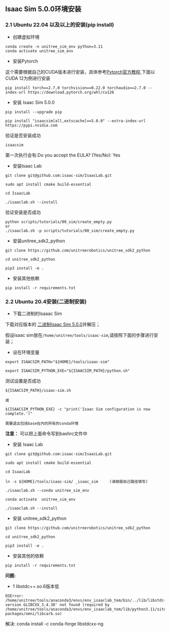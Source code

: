 ## Isaac Sim 5.0.0环境安装
### 2.1 Ubuntu 22.04 以及以上的安装(pip install)

-  创建虚拟环境

```
conda create -n unitree_sim_env python=3.11
conda activate unitree_sim_env
```
- 安装Pytorch

这个需要根据自己的CUDA版本进行安装，具体参考[Pytorch官方教程](https://pytorch.org/get-started/locally/),下面以CUDA 12为例进行安装

```
pip install torch==2.7.0 torchvision==0.22.0 torchaudio==2.7.0 --index-url https://download.pytorch.org/whl/cu126
```
-  安装 Isaac Sim 5.0.0

```
pip install --upgrade pip

pip install "isaacsim[all,extscache]==5.0.0" --extra-index-url https://pypi.nvidia.com

```
验证是否安装成功
```
isaacsim
```
第一次执行会有:Do you accept the EULA? (Yes/No):  Yes



- 安装Isaac Lab

```
git clone git@github.com:isaac-sim/IsaacLab.git

sudo apt install cmake build-essential

cd IsaacLab

./isaaclab.sh --install 

```

验证安装是否成功
```
python scripts/tutorials/00_sim/create_empty.py
or
./isaaclab.sh -p scripts/tutorials/00_sim/create_empty.py
```

- 安装unitree_sdk2_python

```
git clone https://github.com/unitreerobotics/unitree_sdk2_python

cd unitree_sdk2_python

pip3 install -e .
```
- 安装其他依赖
```
pip install -r requirements.txt
```

### 2.2 Ubuntu 20.4安装(二进制安装)

- 下载二进制的Isaaac Sim

下载对应版本的
[二进制Isaac Sim 5.0.0](https://docs.isaacsim.omniverse.nvidia.com/latest/installation/download.html#download-isaac-sim-short)并解压；

假设isaac sim放在`/home/unitree/tools/isaac-sim`,请按照下面的步骤进行安装；

- 设在环境变量

```
export ISAACSIM_PATH="${HOME}/tools/isaac-sim"

export ISAACSIM_PYTHON_EXE="${ISAACSIM_PATH}/python.sh"

```
测试设置是否成功

```
${ISAACSIM_PATH}/isaac-sim.sh

或

${ISAACSIM_PYTHON_EXE} -c "print('Isaac Sim configuration is now complete.')" 

需要退出包括base在内的所有的conda环境

```

**注意：** 可以把上面命令写到bashrc文件中

- 安装 Isaac Lab

```
git clone git@github.com:isaac-sim/IsaacLab.git

sudo apt install cmake build-essential

cd IsaacLab

ln -s ${HOME}/tools/isaac-sim/ _isaac_sim     (请根据自己路径填写)

./isaaclab.sh --conda unitree_sim_env

conda activate  unitree_sim_env

./isaaclab.sh --install

```

- 安装 unitree_sdk2_python

```
git clone https://github.com/unitreerobotics/unitree_sdk2_python

cd unitree_sdk2_python

pip3 install -e .

```

- 安装其他的依赖

```
pip install -r requirements.txt

```


**问题:**
- 1 libstdc++.so.6版本低
```
OSError: /home/unitree/tools/anaconda3/envs/env_isaaclab_tem/bin/../lib/libstdc++.so.6: version GLIBCXX_3.4.30' not found (required by /home/unitree/tools/anaconda3/envs/env_isaaclab_tem/lib/python3.11/site-packages/omni/libcarb.so)
```
解决: conda install -c conda-forge libstdcxx-ng